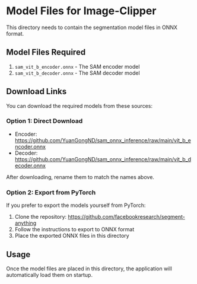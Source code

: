 # Model Files for Image-Clipper

This directory needs to contain the segmentation model files in ONNX format.

## Model Files Required

1. `sam_vit_b_encoder.onnx` - The SAM encoder model
2. `sam_vit_b_decoder.onnx` - The SAM decoder model

## Download Links

You can download the required models from these sources:

### Option 1: Direct Download
- Encoder: https://github.com/YuanGongND/sam_onnx_inference/raw/main/vit_b_encoder.onnx
- Decoder: https://github.com/YuanGongND/sam_onnx_inference/raw/main/vit_b_decoder.onnx

After downloading, rename them to match the names above.

### Option 2: Export from PyTorch

If you prefer to export the models yourself from PyTorch:

1. Clone the repository: https://github.com/facebookresearch/segment-anything
2. Follow the instructions to export to ONNX format
3. Place the exported ONNX files in this directory

## Usage

Once the model files are placed in this directory, the application will automatically load them on startup. 